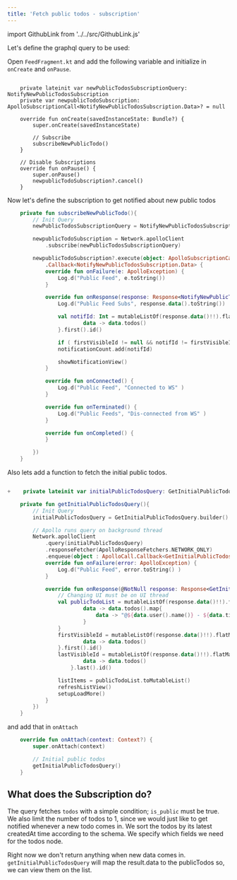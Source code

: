 ```yaml
---
title: 'Fetch public todos - subscription'
---
```


import GithubLink from '../../src/GithubLink.js'

Let's define the graphql query to be used:

Open `FeedFragment.kt` and add the following variable and initialize in `onCreate` and `onPause`.

<GithubLink link="https://github.com/hasura/graphql-engine/blob/master/community/learn/graphql-tutorials/tutorials/android-apollo/app-final/app/src/main/java/com/hasura/todo/Todo/ui/feed/FeedFragment.kt" text="FeedFragment.kt" />

```kotin

    private lateinit var newPublicTodosSubscriptionQuery: NotifyNewPublicTodosSubscription
    private var newpublicTodoSubscription: ApolloSubscriptionCall<NotifyNewPublicTodosSubscription.Data>? = null

    override fun onCreate(savedInstanceState: Bundle?) {
        super.onCreate(savedInstanceState)

        // Subscribe
        subscribeNewPublicTodo()
    }

    // Disable Subscriptions
    override fun onPause() {
        super.onPause()
        newpublicTodoSubscription?.cancel()
    }
```

Now let's define the subscription to get notified about new public todos

```kotlin
    private fun subscribeNewPublicTodo(){
        // Init Query
        newPublicTodosSubscriptionQuery = NotifyNewPublicTodosSubscription.builder().build()

        newpublicTodoSubscription = Network.apolloClient
            .subscribe(newPublicTodosSubscriptionQuery)

        newpublicTodoSubscription?.execute(object: ApolloSubscriptionCall
            .Callback<NotifyNewPublicTodosSubscription.Data> {
            override fun onFailure(e: ApolloException) {
                Log.d("Public Feed", e.toString())
            }

            override fun onResponse(response: Response<NotifyNewPublicTodosSubscription.Data>) {
                Log.d("Public Feed Subs", response.data().toString())

                val notifId: Int = mutableListOf(response.data()!!).flatMap {
                        data -> data.todos()
                }.first().id()

                if ( firstVisibleId != null && notifId != firstVisibleId)
                notificationCount.add(notifId)

                showNotificationView()
            }

            override fun onConnected() {
                Log.d("Public Feed", "Connected to WS" )
            }

            override fun onTerminated() {
                Log.d("Public Feeds", "Dis-connected from WS" )
            }

            override fun onCompleted() {
            }

        })
    }
```

Also lets add a function to fetch the initial public todos.

```kotlin

+    private lateinit var initialPublicTodosQuery: GetInitialPublicTodosQuery

    private fun getInitialPublicTodosQuery(){
        // Init Query
        initialPublicTodosQuery = GetInitialPublicTodosQuery.builder().build()

        // Apollo runs query on background thread
        Network.apolloClient
            .query(initialPublicTodosQuery)
            .responseFetcher(ApolloResponseFetchers.NETWORK_ONLY)
            .enqueue(object : ApolloCall.Callback<GetInitialPublicTodosQuery.Data>() {
            override fun onFailure(error: ApolloException) {
                Log.d("Public Feed", error.toString() )
            }

            override fun onResponse(@NotNull response: Response<GetInitialPublicTodosQuery.Data>) {
                // Changing UI must be on UI thread
                val publicTodoList = mutableListOf(response.data()!!).flatMap {
                        data -> data.todos().map{
                            data -> "@${data.user().name()} - ${data.title()}"
                        }
                }
                firstVisibleId = mutableListOf(response.data()!!).flatMap {
                        data -> data.todos()
                }.first().id()
                lastVisibleId = mutableListOf(response.data()!!).flatMap {
                        data -> data.todos()
                    }.last().id()

                listItems = publicTodoList.toMutableList()
                refreshListView()
                setupLoadMore()
            }
        })
    }

```

and add that in `onAttach`

```kotlin
    override fun onAttach(context: Context?) {
        super.onAttach(context)

        // Initial public todos
        getInitialPublicTodosQuery()
    }
```

## What does the Subscription do?

The query fetches `todos` with a simple condition; `is_public` must be true. We also limit the number of todos to 1, since we would just like to get notified whenever a new todo comes in.
We sort the todos by its latest createdAt time according to the schema. We specify which fields we need for the todos node.

Right now we don't return anything when new data comes in. `getInitialPublicTodosQuery` will map the result.data to the publicTodos so, we can view them on the list.
